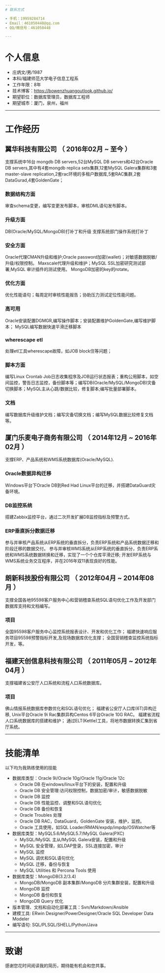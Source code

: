 ```yaml
---
# 联系方式

- 手机：19959284714
- Email：461050448@qq.com
- QQ/微信号：461050448

---
```


# 个人信息

 - 庄炳文/男/1987 
 - 本科/福建师范大学电子信息工程系 
 - 工作年限：8年
 - 技术博客：https://bowenzhuangoutlook.github.io/ 
 - 期望职位：数据库管理员，数据库工程师
 - 期望城市：厦门，泉州，福州

---

# 工作经历

## 翼华科技有限公司 （ 2016年02月 ~ 至今 ）

支撑系统中16台 mongdb DB servers,52台MySQL DB servers和42台Oracle DB servers,其中有4套mongdb replica sets集群,12套MySQL Galera集群和3套master-slave replication,2套rac环境的多租户数据库,5套RAC集群,2套DataGurad,4套GoldenGate；

### 数据结构方面
审查schema变更，编写变更发布脚本，审核DML语句发布脚本。

### 升级方面
DB(Oracle/MySQL/MongoDB)打补丁和升级
支撑系统部门操作系统打补丁

### 安全方面 
Oracle代理CMAN升级和维护;Oracle password加密(wallet)；对敏感数据脱敏/升级/权限控制。
Maxscale代理升级和维护；MySQL SSL加密研究测试部署;MySQL 审计插件的测试使用。
MongoDB加密的key的rotate。

### 优化方面
优化性能语句；每周定时审核性能报告；协助压力测试定位性能问题。

### 高可用
Oracle安装配置DGMGR,编写操作脚本；安装配置维护GoldenGate,编写维护脚本；
MySQL编写数据快速平滑迁移脚本

### wherescape etl 
处理etl工具wherescape故障，如JOB block住等问题；

### 脚本方面 
编写Linux Crontab Job日志收集程序及JOB运行状态报表；重构公用脚本，如空间监控，警告日志监控，备份脚本等；编写DB(Oracle/MySQL/MongoDB)灾备切换脚本；MySQL主从心跳/数据比较，修复脚本;编写批量部署脚本。

### 文档
编写数据库升级维护文档；编写灾备切换文档；编写MySQL数据比较修复文档等。


 
## 厦门乐麦电子商务有限公司 （ 2014年12月 ~ 2016年02月 ）

支撑ERP、产品系统和WMS系统数据库(Oracle/MySQL).

### Oracle数据异构迁移
Windows平台下Oracle DB到Red Had Linux平台的迁移，并搭建DataGuard灾备环境。

### DB监控系统
搭建Zabbix监控平台，通过二次开发扩展DB监控指标及预警方式。

### ERP垂直拆分数据迁移
参与并审核产品系统从ERP系统的垂直拆分，负责ERP系统和产品系统数据迁移和阶段迁移的数据交付。
参与并审核WMS系统从ERP系统的垂直拆分，负责ERP系统和WMS系统数据转换和迁移，实现了一个个仓库平滑迁移;
开发ERP系统与WMS系统业务交互程序，并在2016年双11表现良好的性能。

## 朗新科技股份有限公司 （ 2012年04月 ~ 2014年08月 ）

支撑全国各地95598客户服务中心和营销稽查系统SQL语句优化工作及开发部门数据库支持和文档编写。

### 项目
全国95598客户服务中心监控系统报表设计、开发和优化工作；
福建快速响应服务项目95598预警指标开发,及现场数据库优化支撑；
全国营销稽查监控系统指标开发，等。

## 福建天创信息科技有限公司 （ 2011年05月 ~ 2012年04月 ）

支撑福建省公安厅人口系统和流程人口系统数据库。

### 项目
佛山情报系统数据库参数优化和SQL语句优化；
福建省公安厅人口库(6T)异构迁移, Unix平台Oracle 9i Rac集群异构Centos 6平台Oracle 10G RAC。
福建省流程人口系统数据库的搭建和维护；
通过ELT(Kettle)工具，将地市数据转换汇集到省厅系统。

---

# 技能清单

以下均为我熟练使用的技能

- 数据库类型：Oracle 9i/Oracle 10g/Oracle 11g/Oracle 12c
	- Oracle DB 在windows/linux平台下的安装，配置和升级
	- Oracle DB 安全管理:访问权限控制，数据加密/审计，敏感数据脱敏
	- Oracle DB 监控
	- Oracle DB 性能监控、调整和SQL语句优化
	- Oracle DB 备份和恢复
	- Oracle Troubles 处理
	- Oracle DB RAC，DataGuard，GoldenGate 安装，维护，监控。
	- Oracle 工具使用，如SQL Loader/RMAN/expdp/impdp/OSWatcher等
- 数据库类型：MySQL5.6/MySQL5.7/MySQL Galera(PXC)
	- MySQL/MySQL 主从/MySQL Galera安装，配置和升级
	- MySQL 安全管理，如LDAP登录，SSL连接加密，审计
	- MySQL 监控
	- MySQL 调优和SQL语句优化
	- MySQL 迁移，备份与恢复
	- MySQL Utilities 和 Percona Tools 使用
- 数据库类型：MongoDB(3.2/3.4)
	- MongoDB/MongoDB 副本集群/MongoDB 分片集群安装，配置和升级
	- MongoDB 监控
	- MongoDB 备份和恢复
	- MongoDB Query 优化
- 版本管理、文档和自动化部署工具：Svn/Markdown/Ansible
- 建模工具: ERwin Designer/PowerDesigner/Oracle SQL Developer Data Modeler
- 编写语句: SQL/PLSQL/SHELL/Python/Java


---

# 致谢
感谢您花时间阅读我的简历，期待能有机会和您共事。
